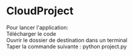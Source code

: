 # CloudProject

Pour lancer l'application:  
Télécharger le code  
Ouvrir le dossier de destination dans un terminal  
Taper la commande suivante : python project.py  
